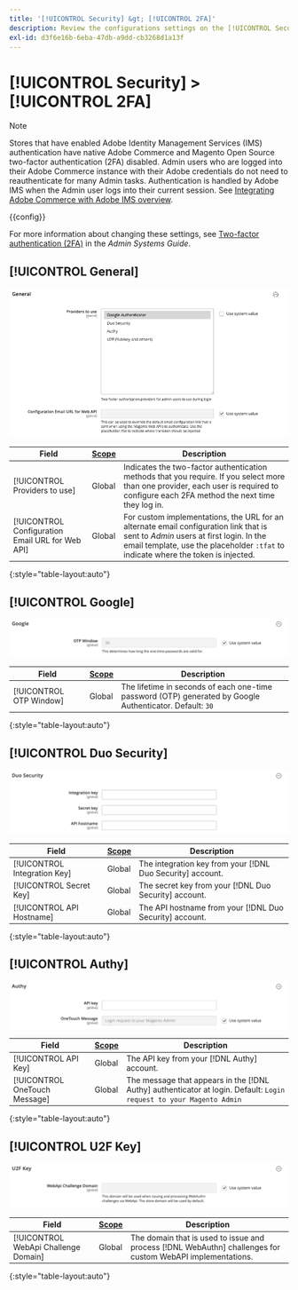 ```yaml
---
title: '[!UICONTROL Security] &gt; [!UICONTROL 2FA]'
description: Review the configurations settings on the [!UICONTROL Security] &gt; [!UICONTROL 2FA] page of the Commerce Admin.
exl-id: d3f6e16b-6eba-47db-a9dd-cb3268d1a13f
---
```

# [!UICONTROL Security] > [!UICONTROL 2FA]

>[!NOTE]
>
>Stores that have enabled Adobe Identity Management Services (IMS) authentication have native Adobe Commerce and Magento Open Source two-factor authentication (2FA) disabled. Admin users who are logged into their Adobe Commerce instance with their Adobe credentials do not need to reauthenticate for many Admin tasks. Authentication is handled by Adobe IMS when the Admin user logs into their current session. See [Integrating Adobe Commerce with Adobe IMS overview](https://experienceleague.adobe.com/docs/commerce-admin/start/admin/ims/adobe-ims-integration-overview.html).

{{config}}

For more information about changing these settings, see [Two-factor authentication (2FA)](../../systems/security-two-factor-authentication.md) in the _Admin Systems Guide_.

## [!UICONTROL General]

![General](./assets/2fa-general.png)<!-- zoom -->

|Field|[Scope](../../getting-started/websites-stores-views.md#scope-settings)|Description|
|--- |--- |--- |
|[!UICONTROL Providers to use]|Global|Indicates the two-factor authentication methods that you require. If you select more than one provider, each user is required to configure each 2FA method the next time they log in.|
|[!UICONTROL Configuration Email URL for Web API]|Global |For custom implementations, the URL for an alternate email configuration link that is sent to _Admin_ users at first login. In the email template, use the placeholder `:tfat` to indicate where the token is injected.|

{:style="table-layout:auto"}

## [!UICONTROL Google]

![Google](./assets/2fa-google.png)<!-- zoom -->

|Field|[Scope](../../getting-started/websites-stores-views.md#scope-settings)|Description|
|--- |--- |--- |
|[!UICONTROL OTP Window]|Global|The lifetime in seconds of each one-time password (OTP) generated by Google Authenticator. Default: `30`|

{:style="table-layout:auto"}

## [!UICONTROL Duo Security]

![Duo Security](./assets/2fa-duo-security.png)<!-- zoom -->

|Field|[Scope](../../getting-started/websites-stores-views.md#scope-settings)|Description|
|--- |--- |--- |
|[!UICONTROL Integration Key]|Global|The integration key from your [!DNL Duo Security] account.|
|[!UICONTROL Secret Key]|Global|The secret key from your [!DNL Duo Security] account.|
|[!UICONTROL API Hostname]|Global|The API hostname from your [!DNL Duo Security] account.|

{:style="table-layout:auto"}

## [!UICONTROL Authy]

![Authy](./assets/2fa-authy.png)<!-- zoom -->

|Field|[Scope](../../getting-started/websites-stores-views.md#scope-settings)|Description|
|--- |--- |--- |
|[!UICONTROL API Key]|Global|The API key from your [!DNL Authy] account.|
|[!UICONTROL OneTouch Message]|Global|The message that appears in the [!DNL Authy] authenticator at login. Default: `Login request to your Magento Admin`|

{:style="table-layout:auto"}

## [!UICONTROL U2F Key]

![U2F Key](./assets/2fa-u2f-key.png)<!-- zoom -->

|Field|[Scope](../../getting-started/websites-stores-views.md#scope-settings)|Description|
|--- |--- |--- |
|[!UICONTROL WebApi Challenge Domain]|Global|The domain that is used to issue and process [!DNL WebAuthn] challenges for custom WebAPI implementations.|

{:style="table-layout:auto"}
